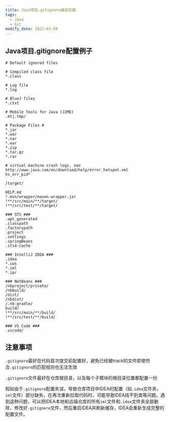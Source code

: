 ```yaml
---
title: Java项目.gitignore最佳实践
tags: 
  - Java
  - Git
modify_date: 2022-03-04
---
```


## Java项目.gitignore配置例子

<!--more-->

```
# Default ignored files

# Compiled class file
*.class

# Log file
*.log

# BlueJ files
*.ctxt

# Mobile Tools for Java (J2ME)
.mtj.tmp/

# Package Files #
*.jar
*.war
*.nar
*.ear
*.zip
*.tar.gz
*.rar

# virtual machine crash logs, see http://www.java.com/en/download/help/error_hotspot.xml
hs_err_pid*

/target/

HELP.md
!.mvn/wrapper/maven-wrapper.jar
!**/src/main/**/target/
!**/src/test/**/target/

### STS ###
.apt_generated
.classpath
.factorypath
.project
.settings
.springBeans
.sts4-cache

### IntelliJ IDEA ###
.idea
*.iws
*.iml
*.ipr

### NetBeans ###
/nbproject/private/
/nbbuild/
/dist/
/nbdist/
/.nb-gradle/
build/
!**/src/main/**/build/
!**/src/test/**/build/

### VS Code ###
.vscode/
```

## 注意事项

`.gitignore`最好在代码首次提交前配置好，避免已经被track的文件即使符合`.gitignore`的匹配规则也无法生效

`.gitignore`文件最好在仓库根目录，以及每个子模块的根目录位置都配置一份

假如由于`.gitignore`配置失误，导致仓库项目中IDEA的配置（如`.idea`文件夹，`iml`文件）部分缺失，在再次重新拉取代码时，可能导致IDEA找不到类等问题。遇到这种问题，可以把IDEA本地和远端仓库的所有`iml`文件和`.idea`文件夹全部删除，修改好`.gitignore`文件，然后重启IDEA并刷新缓存，IDEA会重新生成完整的配置文件。

